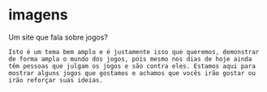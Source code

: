# imagens

Um site que fala sobre jogos?

	Isto é um tema bem amplo e é justamente isso que queremos, demonstrar de forma ampla o mundo dos jogos, pois mesmo nos dias de hoje ainda têm pessoas que julgam os jogos e são contra eles. Estamos aqui para mostrar alguns jogos que gostamos e achamos que vocês irão gostar ou irão reforçar suas ideias.  
